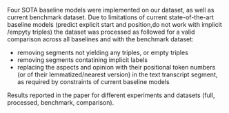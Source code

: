 Four SOTA baseline models were implemented on our dataset, as well as current benchmark dataset.
Due to limitations of current state-of-the-art baseline models (predict explicit start and position,do not work with implicit /empyty triples) the  dataset was processed as followed for a valid comparison across all baselines and with the benchmark dataset:
 - removing segments not yielding any triples, or empty triples
 - removing segments contatining implicit labels
 - replacing the aspects and opinion with their positional token numbers (or of their lemmatized/nearest version) in the text transcript segment, as required by constraints of current baseline models

Results reported in the paper for different experiments and datasets (full, processed, benchmark, comparison).
